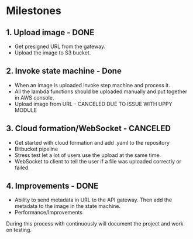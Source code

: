 # Milestones
## 1. Upload image - DONE
* Get presigned URL from the gateway.
* Upload the image to S3 bucket.
  
## 2. Invoke state machine - Done
* When an image is uploaded invoke step machine and process it.
* All the lambda functions should be uploaded manually and put together in AWS console.
* Upload image from URL - CANCELED DUE TO ISSUE WITH UPPY MODULE
  
## 3. Cloud formation/WebSocket - CANCELED
* Get started with cloud formation and add .yaml to the repository
* Bitbucket pipeline
* Stress test let a lot of users use the upload at the same time.
* WebSocket to client to tell the user if a file was uploaded correctly or failed.
  
## 4. Improvements - DONE
* Ability to send metadata in URL to the API gateway. Then add the metadata to the image in the state machine.
* Performance/Improvements
  
During this process with continuously will document the project and work on testing.